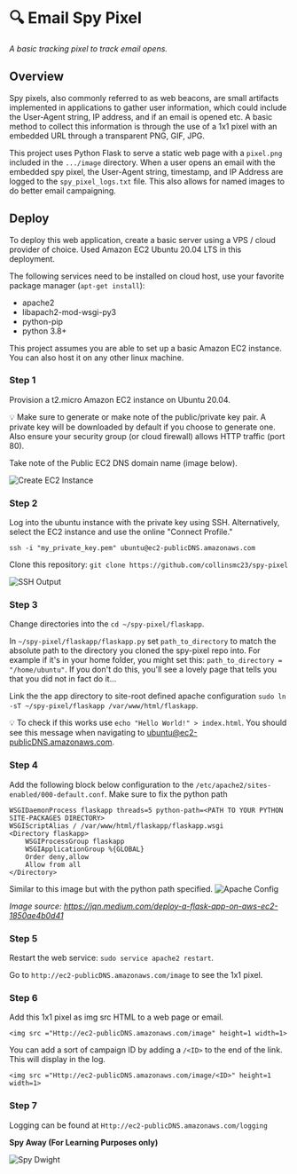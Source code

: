 # 🔍 Email Spy Pixel
*A basic tracking pixel to track email opens.*

## Overview
Spy pixels, also commonly referred to as web beacons, are small artifacts implemented in applications to gather user information, which could include the User-Agent string, IP address, and if an email is opened etc. A basic method to collect this information is through the use of a 1x1 pixel with an embedded URL through a transparent PNG, GIF, JPG.

This project uses Python Flask to serve a static web page with a `pixel.png` included in the `.../image` directory. When a user opens an email with the embedded spy pixel, the User-Agent string, timestamp, and IP Address are logged to the `spy_pixel_logs.txt` file. This also allows for named images to do better email campaigning.

## Deploy

To deploy this web application, create a basic server using a VPS / cloud provider of choice. Used Amazon EC2 Ubuntu 20.04 LTS in this deployment.

The following services need to be installed on cloud host, use your favorite package manager (`apt-get install`):
- apache2
- libapach2-mod-wsgi-py3
- python-pip
- python 3.8+

This project assumes you are able to set up a basic Amazon EC2 instance. You can also host it on any other linux machine.

### Step 1

Provision a t2.micro Amazon EC2 instance on Ubuntu 20.04.

💡 Make sure to generate or make note of the public/private key pair. A private key will be downloaded by default if you choose to generate one. Also ensure your security group (or cloud firewall) allows HTTP traffic (port 80).

Take note of the Public EC2 DNS domain name (image below).

![Create EC2 Instance](https://github.com/collinsmc23/spy-pixel/blob/main/images/Public%20DNS.png)

### Step 2

Log into the ubuntu instance with the private key using SSH. Alternatively, select the EC2 instance and use the online "Connect Profile."

`ssh -i "my_private_key.pem" ubuntu@ec2-publicDNS.amazonaws.com`

Clone this repository: `git clone https://github.com/collinsmc23/spy-pixel`

![SSH Output](https://github.com/collinsmc23/spy-pixel/blob/main/images/SSH%20EC2.PNG)

### Step 3

Change directories into the `cd ~/spy-pixel/flaskapp`.

In `~/spy-pixel/flaskapp/flaskapp.py` set `path_to_directory` to match the absolute path to the directory you cloned the spy-pixel repo into. For example if it's in your home folder, you might set this: `path_to_directory = "/home/ubuntu"`. If you don't do this, you'll see a lovely page that tells you that you did not in fact do it...

Link the the app directory to site-root defined apache configuration `sudo ln -sT ~/spy-pixel/flaskapp /var/www/html/flaskapp`.

💡 To check if this works use `echo "Hello World!" > index.html`. You should see this message when navigating to ubuntu@ec2-publicDNS.amazonaws.com.

### Step 4

Add the following block below configuration to the `/etc/apache2/sites-enabled/000-default.conf`. Make sure to fix the python path

```
WSGIDaemonProcess flaskapp threads=5 python-path=<PATH TO YOUR PYTHON SITE-PACKAGES DIRECTORY>
WSGIScriptAlias / /var/www/html/flaskapp/flaskapp.wsgi
<Directory flaskapp>
    WSGIProcessGroup flaskapp
    WSGIApplicationGroup %{GLOBAL}
    Order deny,allow
    Allow from all
</Directory>
```
Similar to this image but with the python path specified.
![Apache Config](https://github.com/collinsmc23/spy-pixel/blob/main/images/Apache-config.png)

*Image source: https://jqn.medium.com/deploy-a-flask-app-on-aws-ec2-1850ae4b0d41*
### Step 5

Restart the web service: `sudo service apache2 restart`.

Go to `http://ec2-publicDNS.amazonaws.com/image` to see the 1x1 pixel.

### Step 6

Add this 1x1 pixel as img src HTML to a web page or email.

`<img src ="Http://ec2-publicDNS.amazonaws.com/image" height=1 width=1>`

You can add a sort of campaign ID by adding a `/<ID>` to the end of the link. This will display in the log.

`<img src ="Http://ec2-publicDNS.amazonaws.com/image/<ID>" height=1 width=1>`

### Step 7

Logging can be found at `Http://ec2-publicDNS.amazonaws.com/logging`


**Spy Away (For Learning Purposes only)**

![Spy Dwight](https://github.com/collinsmc23/spy-pixel/blob/main/images/spy.gif )


